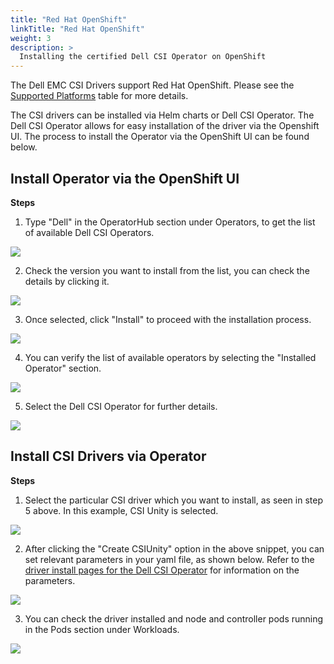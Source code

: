 ```yaml
---
title: "Red Hat OpenShift"
linkTitle: "Red Hat OpenShift"
weight: 3
description: >
  Installing the certified Dell CSI Operator on OpenShift
---
```

The Dell EMC CSI Drivers support Red Hat OpenShift.  Please see the [Supported Platforms](../../dell-csi-driver/#supported-platforms) table for more details. 

The CSI drivers can be installed via Helm charts or Dell CSI Operator.  The Dell CSI Operator allows for easy installation of the driver via the Openshift UI. The process to install the Operator via the OpenShift UI can be found below.

## Install Operator via the OpenShift UI

**Steps**

1. Type "Dell" in the OperatorHub section under Operators, to get the list of available Dell CSI Operators.

![](/storage-plugin-docs/images/oc1.PNG)

2. Check the version you want to install from the list, you can check the details by clicking it.

![](/storage-plugin-docs/images/oc2.PNG)

3. Once selected, click "Install" to proceed with the installation process.

![](/storage-plugin-docs/images/oc3.PNG)

4. You can verify the list of available operators by selecting the "Installed Operator" section.

![](/storage-plugin-docs/images/oc4.PNG)

5. Select the Dell CSI Operator for further details.

![](/storage-plugin-docs/images/oc5.PNG)

## Install CSI Drivers via Operator

**Steps**

1. Select the particular CSI driver which you want to install, as seen in step 5 above. In this example, CSI Unity is selected.

![](/storage-plugin-docs/images/driver1.PNG)

2. After clicking the "Create CSIUnity" option in the above snippet, you can set relevant parameters in your yaml file, as shown below.  Refer to the [driver install pages for the Dell CSI Operator](../../installation/operator/#install-csi-driver) for information on the parameters.

![](/storage-plugin-docs/images/driver2.PNG)

3. You can check the driver installed and node and controller pods running in the Pods section under Workloads.

![](/storage-plugin-docs/images/driver3.png)
